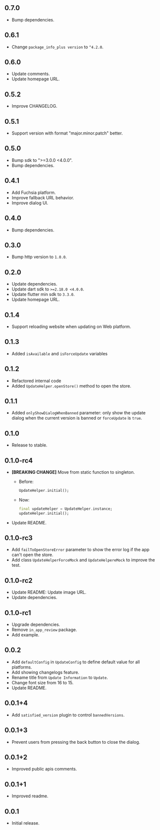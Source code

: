 ## 0.7.0

* Bump dependencies.

## 0.6.1

* Change `package_info_plus version` to `^4.2.0`.

## 0.6.0

* Update comments.
* Update homepage URL.

## 0.5.2

* Improve CHANGELOG.

## 0.5.1

* Support version with format "major.minor.patch" better.

## 0.5.0

* Bump sdk to ">=3.0.0 <4.0.0".
* Bump dependencies.

## 0.4.1

* Add Fuchsia platform.
* Improve fallback URL behavior.
* Improve dialog UI.

## 0.4.0

* Bump dependencies.

## 0.3.0

* Bump http version to `1.0.0`.

## 0.2.0

* Update dependencies.
* Update dart sdk to `>=2.18.0 <4.0.0`.
* Update flutter min sdk to `3.3.0`.
* Update homepage URL.

## 0.1.4

* Support reloading website when updating on Web platform.

## 0.1.3

* Added `isAvailable` and `isForceUpdate` variables

## 0.1.2

* Refactored internal code
* Added `UpdateHelper.openStore()` method to open the store.

## 0.1.1

* Added `onlyShowDialogWhenBanned` parameter: only show the update dialog when the current version is banned or `forceUpdate` is `true`.

## 0.1.0

* Release to stable.

## 0.1.0-rc4

* **[BREAKING CHANGE]** Move from static function to singleton.

  * Before:
  
    ``` dart
    UpdateHelper.initial();
    ```

  * Now:

    ``` dart
    final updateHelper = UpdateHelper.instance;
    updateHelper.initial();
    ```

* Update README.

## 0.1.0-rc3

* Add `failToOpenStoreError` parameter to show the error log if the app can't open the store.
* Add class `UpdateHelperForceMock` and `UpdateHelpereMock` to improve the test.

## 0.1.0-rc2

* Update README: Update image URL.
* Update dependencies.

## 0.1.0-rc1

* Upgrade dependencies.
* Remove `in_app_review` package.
* Add example.

## 0.0.2

* Add `defaultConfig` in `UpdateConfig` to define default value for all platforms.
* Add showing changelogs feature.
* Rename title from `Update Information` to `Update`.
* Change font size from 16 to 15.
* Update README.

## 0.0.1+4

* Add `satisfied_version` plugin to control `bannedVersions`.

## 0.0.1+3

* Prevent users from pressing the back button to close the dialog.

## 0.0.1+2

* Improved public apis comments.

## 0.0.1+1

* Improved readme.

## 0.0.1

* Initial release.
